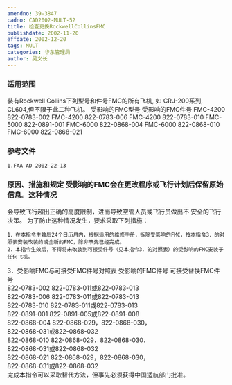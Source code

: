 ```yaml
---
amendno: 39-3847
cadno: CAD2002-MULT-52
title: 检查更换RockwellCollinsFMC
publishdate: 2002-11-20
effdate: 2002-12-20
tags: MULT
categories: 华东管理局
author: 吴义长
---
```


### 适用范围 
装有Rockwell Collins下列型号和件号FMC的所有飞机, 如
CRJ-200系列, CL604,但不限于此二种飞机。     受影响的FMC型号  受影响的FMC件号 FMC-4200 822-0783-002 FMC-4200 822-0783-006 FMC-4200 822-0783-010 FMC-5000 822-0891-001 FMC-6000 822-0868-004 FMC-6000 822-0868-010 FMC-6000 822-0868-021

### 参考文件
    1.FAA AD 2002-22-13 

### 原因、措施和规定 受影响的FMC会在更改程序或飞行计划后保留原始信息。这种情况
会导致飞行超出正确的高度限制，进而导致空管人员或飞行员做出不
安全的飞行决策。     为了防止这种情况发生，要求采取下列措施： 
       
    1．在本指令生效后24个日历月内，根据适用的维修手册，拆除受影响的FMC，按本指令3．的对照表安装改装的或全新的FMC，除非事先已经完成。 
    2．本指令生效后，不得将未改装到可接受件号（见本指令3．的对照表）的受影响的FMC安装于任何飞机。 

3．受影响FMC与可接受FMC件号对照表 
受影响的FMC件号  可接受替换FMC件号  
822-0783-002  822-0783-011或822-0783-013  
822-0783-006  822-0783-011或822-0783-013  
822-0783-010  822-0783-011或822-0783-013  
822-0891-001  822-0891-005或822-0891-008  
822-0868-004  822-0868-029，822-0868-030，  
                         822-0868-031或822-0868-032  
822-0868-010  822-0868-029，822-0868-030，  
                         822-0868-031或822-0868-032  
822-0868-021  822-0868-029，822-0868-030，  
                         822-0868-031或822-0868-032  
    完成本指令可以采取替代方法，但事先必须获得中国适航部门批准。
